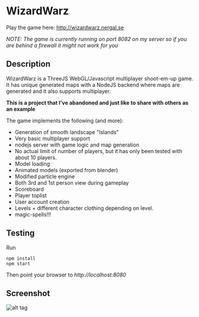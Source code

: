# WizardWarz
Play the game here: http://wizardwarz.nergal.se 

*NOTE: The game is currently running on port 8082 on my server so if you are behind a firewall it might not work for you*

## Description
WizardWarz is a ThreeJS WebGL/Javascript multiplayer shoot-em-up game. It has unique generated maps with a NodeJS backend where maps are generated and it also supports multiplayer.

**This is a project that I've abandoned and just like to share with others as an example**

The game implements the following (and more):
- Generation of smooth landscape "Islands"
- Very basic multiplayer support
- nodejs server with game logic and map generation
- No actual limit of number of players, but it has only been tested with about 10 players.
- Model loading
- Animated models (exported from blender)
- Modified particle engine
- Both 3rd and 1st person view during gameplay
- Scoreboard
- Player toplist
- User account creation
- Levels + different character clothing depending on level.
- magic-spells!!!

## Testing

Run

    npm install
    npm start

Then point your browser to *http://localhost:8080*

## Screenshot
![alt tag](https://raw.github.com/lallassu/wizardwarz/master/promo.png)

